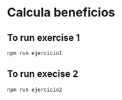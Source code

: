 # Calcula beneficios

## To run exercise 1

```
npm run ejercicio1
```

## To run execise 2

```
npm run ejercicio2
```
